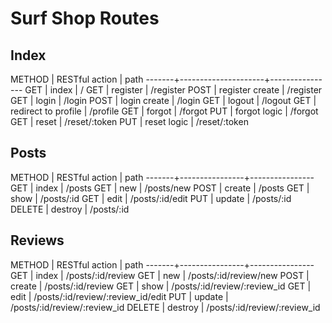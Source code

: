 # Surf Shop Routes

## Index

METHOD | RESTful action      | path
-------+---------------------+----------------
GET    | index               | /
GET    | register            | /register
POST   | register create     | /register
GET    | login               | /login
POST   | login create        | /login
GET    | logout              | /logout
GET    | redirect to profile | /profile
GET    | forgot              | /forgot
PUT    | forgot logic        | /forgot
GET    | reset               | /reset/:token
PUT    | reset logic         | /reset/:token

## Posts

METHOD | RESTful action | path
-------+----------------+----------------
GET    | index          | /posts
GET    | new            | /posts/new
POST   | create         | /posts
GET    | show           | /posts/:id
GET    | edit           | /posts/:id/edit
PUT    | update         | /posts/:id
DELETE | destroy        | /posts/:id

## Reviews

METHOD | RESTful action | path
-------+----------------+----------------
GET    | index          | /posts/:id/review
GET    | new            | /posts/:id/review/new
POST   | create         | /posts/:id/review
GET    | show           | /posts/:id/review/:review_id
GET    | edit           | /posts/:id/review/:review_id/edit
PUT    | update         | /posts/:id/review/:review_id
DELETE | destroy        | /posts/:id/review/:review_id
